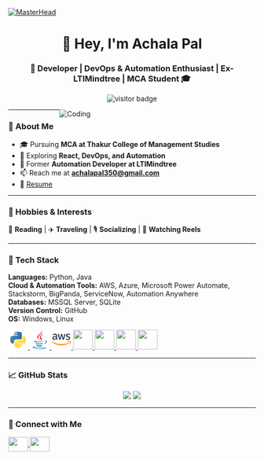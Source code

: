 [![MasterHead](https://i.pinimg.com/originals/87/f3/f1/87f3f1425b217691da645e97dbb50d55.gif)](https://github.com/achalapal-a)

<h1 align="center">👋 Hey, I'm Achala Pal</h1>
<h3 align="center">🚀 Developer | DevOps & Automation Enthusiast | Ex-LTIMindtree | MCA Student 🎓</h3>

<p align="center">
  <img src="https://komarev.com/ghpvc/?username=achalapal-a&label=Profile%20Views&color=0e75b6&style=flat" alt="visitor badge" />
</p>

<img align="right" alt="Coding" width="400" src="https://cdn.dribbble.com/users/2704414/screenshots/7466903/media/b08ab576316bd4582fef189f471cd9e5.gif">

---

### 🔹 About Me
- 🎓 Pursuing **MCA at Thakur College of Management Studies**  
- 🚀 Exploring **React, DevOps, and Automation**  
- 💼 Former **Automation Developer at LTIMindtree**  
- 📫 Reach me at **achalapal350@gmail.com**  
- 📄 [Resume](https://drive.google.com/file/d/1HUE8L417poEFBDY-CGSes11EwDj4q1yz/view?usp=drive_link)  

---

### 🎯 Hobbies & Interests
📖 **Reading** | ✈️ **Traveling** | 🎙 **Socializing** | 📲 **Watching Reels**

---

### 📌 Tech Stack

**Languages:** Python, Java  
**Cloud & Automation Tools:** AWS, Azure, Microsoft Power Automate, Stackstorm, BigPanda, ServiceNow, Automation Anywhere  
**Databases:** MSSQL Server, SQLite  
**Version Control:** GitHub  
**OS:** Windows, Linux  

<p align="left">
  <a href="https://www.python.org" target="_blank"> <img src="https://raw.githubusercontent.com/devicons/devicon/master/icons/python/python-original.svg" width="40" height="40"/> </a>
  <a href="https://www.java.com" target="_blank"> <img src="https://raw.githubusercontent.com/devicons/devicon/master/icons/java/java-original.svg" width="40" height="40"/> </a>
  <a href="https://aws.amazon.com" target="_blank"> <img src="https://raw.githubusercontent.com/devicons/devicon/master/icons/amazonwebservices/amazonwebservices-original-wordmark.svg" width="40" height="40"/> </a>
  <a href="https://azure.microsoft.com/en-in/" target="_blank"> <img src="https://www.vectorlogo.zone/logos/microsoft_azure/microsoft_azure-icon.svg" width="40" height="40"/> </a>
  <a href="https://www.microsoft.com/en-us/sql-server" target="_blank"> <img src="https://www.svgrepo.com/show/303229/microsoft-sql-server-logo.svg" width="40" height="40"/> </a>
  <a href="https://www.sqlite.org/" target="_blank"> <img src="https://www.vectorlogo.zone/logos/sqlite/sqlite-icon.svg" width="40" height="40"/> </a>
  <a href="https://git-scm.com/" target="_blank"> <img src="https://www.vectorlogo.zone/logos/git-scm/git-scm-icon.svg" width="40" height="40"/> </a>
</p>

---

### 📈 GitHub Stats
<p align="center">
  <img src="https://github-readme-stats.vercel.app/api?username=achalapal-a&show_icons=true&theme=radical" />
  <img src="https://github-readme-streak-stats.herokuapp.com/?user=achalapal-a&theme=radical" />
</p>

---

### 📡 Connect with Me
<p align="left">
  <a href="https://linkedin.com/in/achala-pal" target="_blank"> 
    <img align="center" src="https://raw.githubusercontent.com/rahuldkjain/github-profile-readme-generator/master/src/images/icons/Social/linked-in-alt.svg" height="30" width="40" />
  </a>
  <a href="https://www.hackerrank.com/achalapal350" target="_blank"> 
    <img align="center" src="https://raw.githubusercontent.com/rahuldkjain/github-profile-readme-generator/master/src/images/icons/Social/hackerrank.svg" height="30" width="40" />
  </a>
</p>
